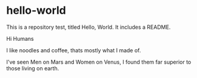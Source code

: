 # hello-world
This is a repository test, titled Hello, World. It includes a README.

Hi Humans

I like noodles and coffee, thats mostly what I made of.

I've seen Men on Mars and Women on Venus, I found them far superior to those living on earth.
